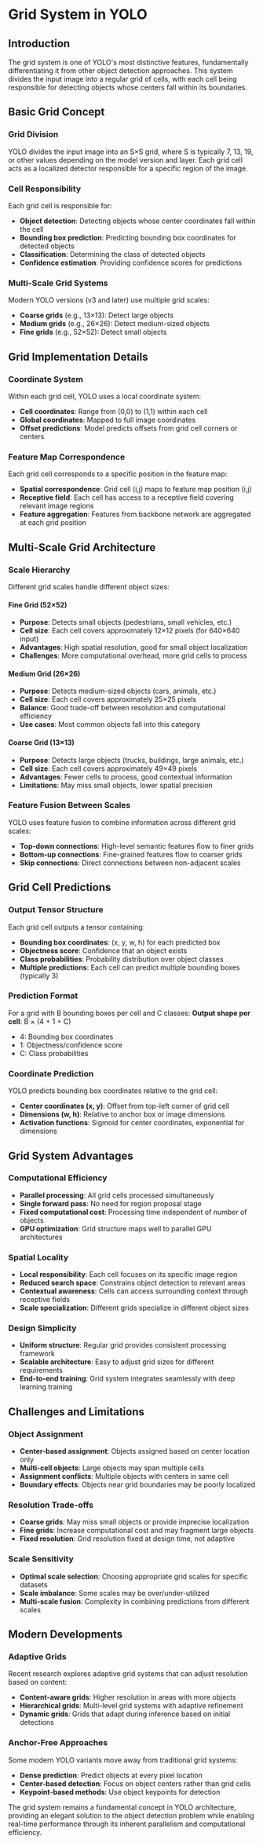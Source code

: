 # Grid System in YOLO

## Introduction

The grid system is one of YOLO's most distinctive features, fundamentally differentiating it from other object detection approaches. This system divides the input image into a regular grid of cells, with each cell being responsible for detecting objects whose centers fall within its boundaries.

## Basic Grid Concept

### Grid Division
YOLO divides the input image into an S×S grid, where S is typically 7, 13, 19, or other values depending on the model version and layer. Each grid cell acts as a localized detector responsible for a specific region of the image.

### Cell Responsibility
Each grid cell is responsible for:
- **Object detection**: Detecting objects whose center coordinates fall within the cell
- **Bounding box prediction**: Predicting bounding box coordinates for detected objects
- **Classification**: Determining the class of detected objects
- **Confidence estimation**: Providing confidence scores for predictions

### Multi-Scale Grid Systems
Modern YOLO versions (v3 and later) use multiple grid scales:
- **Coarse grids** (e.g., 13×13): Detect large objects
- **Medium grids** (e.g., 26×26): Detect medium-sized objects  
- **Fine grids** (e.g., 52×52): Detect small objects

## Grid Implementation Details

### Coordinate System
Within each grid cell, YOLO uses a local coordinate system:
- **Cell coordinates**: Range from (0,0) to (1,1) within each cell
- **Global coordinates**: Mapped to full image coordinates
- **Offset predictions**: Model predicts offsets from grid cell corners or centers

### Feature Map Correspondence
Each grid cell corresponds to a specific position in the feature map:
- **Spatial correspondence**: Grid cell (i,j) maps to feature map position (i,j)
- **Receptive field**: Each cell has access to a receptive field covering relevant image regions
- **Feature aggregation**: Features from backbone network are aggregated at each grid position

## Multi-Scale Grid Architecture

### Scale Hierarchy
Different grid scales handle different object sizes:

#### Fine Grid (52×52)
- **Purpose**: Detects small objects (pedestrians, small vehicles, etc.)
- **Cell size**: Each cell covers approximately 12×12 pixels (for 640×640 input)
- **Advantages**: High spatial resolution, good for small object localization
- **Challenges**: More computational overhead, more grid cells to process

#### Medium Grid (26×26)  
- **Purpose**: Detects medium-sized objects (cars, animals, etc.)
- **Cell size**: Each cell covers approximately 25×25 pixels
- **Balance**: Good trade-off between resolution and computational efficiency
- **Use cases**: Most common objects fall into this category

#### Coarse Grid (13×13)
- **Purpose**: Detects large objects (trucks, buildings, large animals, etc.)
- **Cell size**: Each cell covers approximately 49×49 pixels
- **Advantages**: Fewer cells to process, good contextual information
- **Limitations**: May miss small objects, lower spatial precision

### Feature Fusion Between Scales
YOLO uses feature fusion to combine information across different grid scales:
- **Top-down connections**: High-level semantic features flow to finer grids
- **Bottom-up connections**: Fine-grained features flow to coarser grids
- **Skip connections**: Direct connections between non-adjacent scales

## Grid Cell Predictions

### Output Tensor Structure
Each grid cell outputs a tensor containing:
- **Bounding box coordinates**: (x, y, w, h) for each predicted box
- **Objectness score**: Confidence that an object exists
- **Class probabilities**: Probability distribution over object classes
- **Multiple predictions**: Each cell can predict multiple bounding boxes (typically 3)

### Prediction Format
For a grid with B bounding boxes per cell and C classes:
**Output shape per cell**: B × (4 + 1 + C)
- 4: Bounding box coordinates
- 1: Objectness/confidence score
- C: Class probabilities

### Coordinate Prediction
YOLO predicts bounding box coordinates relative to the grid cell:
- **Center coordinates (x, y)**: Offset from top-left corner of grid cell
- **Dimensions (w, h)**: Relative to anchor box or image dimensions
- **Activation functions**: Sigmoid for center coordinates, exponential for dimensions

## Grid System Advantages

### Computational Efficiency
- **Parallel processing**: All grid cells processed simultaneously
- **Single forward pass**: No need for region proposal stage
- **Fixed computational cost**: Processing time independent of number of objects
- **GPU optimization**: Grid structure maps well to parallel GPU architectures

### Spatial Locality
- **Local responsibility**: Each cell focuses on its specific image region
- **Reduced search space**: Constrains object detection to relevant areas
- **Contextual awareness**: Cells can access surrounding context through receptive fields
- **Scale specialization**: Different grids specialize in different object sizes

### Design Simplicity
- **Uniform structure**: Regular grid provides consistent processing framework
- **Scalable architecture**: Easy to adjust grid sizes for different requirements
- **End-to-end training**: Grid system integrates seamlessly with deep learning training

## Challenges and Limitations

### Object Assignment
- **Center-based assignment**: Objects assigned based on center location only
- **Multi-cell objects**: Large objects may span multiple cells
- **Assignment conflicts**: Multiple objects with centers in same cell
- **Boundary effects**: Objects near grid boundaries may be poorly localized

### Resolution Trade-offs
- **Coarse grids**: May miss small objects or provide imprecise localization
- **Fine grids**: Increase computational cost and may fragment large objects
- **Fixed resolution**: Grid resolution fixed at design time, not adaptive

### Scale Sensitivity
- **Optimal scale selection**: Choosing appropriate grid scales for specific datasets
- **Scale imbalance**: Some scales may be over/under-utilized
- **Multi-scale fusion**: Complexity in combining predictions from different scales

## Modern Developments

### Adaptive Grids
Recent research explores adaptive grid systems that can adjust resolution based on content:
- **Content-aware grids**: Higher resolution in areas with more objects
- **Hierarchical grids**: Multi-level grid systems with adaptive refinement
- **Dynamic grids**: Grids that adapt during inference based on initial detections

### Anchor-Free Approaches
Some modern YOLO variants move away from traditional grid systems:
- **Dense prediction**: Predict objects at every pixel location
- **Center-based detection**: Focus on object centers rather than grid cells
- **Keypoint-based methods**: Use object keypoints for detection

The grid system remains a fundamental concept in YOLO architecture, providing an elegant solution to the object detection problem while enabling real-time performance through its inherent parallelism and computational efficiency.
